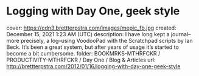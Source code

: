# Logging with Day One, geek style

cover: https://cdn3.brettterpstra.com/images/mepic_fb.jpg
created: December 15, 2021 1:23 AM (UTC)
description: I have long kept a journal–more precisely, a log–using VoodooPad with the Scratchpad scripts by Ian Beck. It’s been a great system, but after years of usage it’s started to become a bit cumbersome.
folder: BOOKMRKS-MTHRFCKR / PRODUCTIVITY-MTHRFCKR / Day One / Blog & Articles
url: http://brettterpstra.com/2012/01/16/logging-with-day-one-geek-style